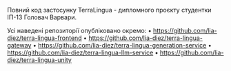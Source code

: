 Повний код застосунку TerraLingua - дипломного проєкту студентки ІП-13 Головач Варвари.

Усі наведені репозиторії опубліковано окремо:
• https://github.com/lia-diez/terra-lingua-frontend
• https://github.com/lia-diez/terra-lingua-gateway
• https://github.com/lia-diez/terra-lingua-generation-service
• https://github.com/lia-diez/terra-lingua-llm-service 
• https://github.com/lia-diez/terra-lingua-unity
